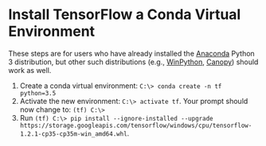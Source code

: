 # Install TensorFlow a Conda Virtual Environment

These steps are for users who have already installed the [Anaconda](https://www.continuum.io/downloads) Python 3 distribution, but other such distributions (e.g., [WinPython](https://winpython.github.io/), [Canopy](https://store.enthought.com/downloads/)) should work as well.

1. Create a conda virtual environment: `C:\> conda create -n tf python=3.5`
2. Activate the new environment: `C:\> activate tf`. Your prompt should now change to: `(tf) C:\>`
3. Run `(tf) C:\> pip install --ignore-installed --upgrade https://storage.googleapis.com/tensorflow/windows/cpu/tensorflow-1.2.1-cp35-cp35m-win_amd64.whl`.
